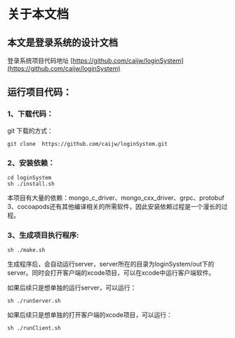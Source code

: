 # 关于本文档

## 本文是登录系统的设计文档

登录系统项目代码地址    [https://github.com/caijw/loginSystem](https://github.com/caijw/loginSystem)

##  运行项目代码：

### 1、下载代码：

git 下载的方式：

```text
git clone  https://github.com/caijw/loginSystem.git
```

### 2、安装依赖：

```text
cd loginSystem
sh ./install.sh
```

本项目有大量的依赖：mongo\_c\_driver、mongo\_cxx\_driver、grpc、protobuf 3、cocoapods还有其他编译相关的所需软件，因此安装依赖过程是一个漫长的过程。

### 3、生成项目执行程序:

```text
sh ./make.sh
```

生成程序后，会自动运行server，server所在的目录为loginSystem/out下的server。同时会打开客户端的xcode项目，可以在xcode中运行客户端软件。

如果后续只是想单独的运行server，可以运行：

```text
sh ./runServer.sh
```

如果后续只是想单独的打开客户端的xcode项目，可以运行：

```text
sh ./runClient.sh
```

